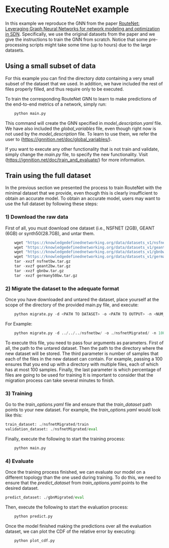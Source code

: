 # Executing RouteNet example

In this example we reproduce the GNN from the paper <a href="https://arxiv.org/pdf/1910.01508.pdf" target="_blank" rel="noopener noreferrer">RouteNet: Leveraging Graph Neural Networks for network modeling and optimization in SDN</a>. Specifically, we use the original datasets from the paper and we give the instructions to train the GNN from scratch. Notice that some pre-processing scripts might take some time (up to hours) due to the large datasets.

## Using a small subset of data
For this example you can find the directory *data* containing a very small subset of the dataset that we used. In addition, we have included the rest of files properly filled, and thus require only to be executed.

To train the corresponding RouteNet GNN to learn to make predictions of the end-to-end metrics of a network, simply run:

```python
    python main.py
```

This command will create the GNN specified in *model_description.yaml* file. We have also included the *global_variables* file, even though right now is not used by the *model_description* file. To learn to use them, we refer the user to (https://ignnition.net/doc/global_variables/).

If you want to execute any other functionality that is not train and validate, simply change the *main.py* file, to specify the new functionality. Visit (https://ignnition.net/doc/train_and_evaluate/) for more information.

## Train using the full dataset
In the previous section we presented the process to train RouteNet with the minimal dataset that we provide, even though this is clearly insufficient to obtain an accurate model. To obtain an accurate model, users may want to use the full dataset by following these steps:

### 1) Download the raw data
First of all, you must download one dataset (i.e., NSFNET (2GB), GEANT (6GB) or synth50(28.7GB), and untar them.
```python
    wget "https://knowledgedefinednetworking.org/data/datasets_v1/nsfnetbw.tar.gz"
    wget "https://knowledgedefinednetworking.org/data/datasets_v1/geant2bw.tar.gz"
    wget "https://knowledgedefinednetworking.org/data/datasets_v1/gbnbw.tar.gz"
    wget "https://knowledgedefinednetworking.org/data/datasets_v1/germany50bw.tar.gz"
    tar -xvzf nsfnetbw.tar.gz 
    tar -xvzf geant2bw.tar.gz 
    tar -xvzf gbnbw.tar.gz 
    tar -xvzf germany50bw.tar.gz
```

### 2) Migrate the dataset to the adequate format
Once you have downloaded and untared the dataset, place yourself at the scope of the directory of the provided main.py file, and  execute:
```python
    python migrate.py -d <PATH TO DATASET> -o <PATH TO OUTPUT> -n <NUM_SAMPLES_PER_FILE> -s <PERCENTAGE_TRAINING>
```
For Example:
```python
    python migrate.py -d ../../../nsfnetbw/ -o ./nsfnetMigrated/ -n 100 -s 0.8
```
To execute this file, you need to pass four arguments as parameters. First of all, the path to the untared dataset. Then the path to the directory where the new dataset will be stored. The third parameter is number of samples that each of the files in the new dataset can contain. For example, passing a 100 ensures that you end up with a directory with multiple files, each of which has at most 100 samples. Finally, the last parameter is which percentage of files are going to be used for training
It is important to consider that the migration process can take several minutes to finish.

### 3) Training
Go to the *train_options.yaml* file and ensure that the *train_dataset* path points to your new dataset. For example, the *train_options.yaml* would look like this:
```python
train_dataset: ./nsfnetMigrated/train
validation_dataset: ./nsfnetMigrated/eval
```
Finally, execute the following to start the training process:
```python
    python main.py
```

### 4) Evaluate
Once the training process finished, we can evaluate our model on a different topology than the one used during training. To do this, we need to ensure that the *predict_dataset* from *train_options.yaml* points to the desired dataset. 
```python
predict_dataset: ./gbnMigrated/eval
```
Then, execute the following to start the evaluation process:
```python
    python predict.py
```
Once the model finished making the predictions over all the evaluation dataset, we can plot the CDF of the relative error by executing: 
```python
    python plot_cdf.py
```